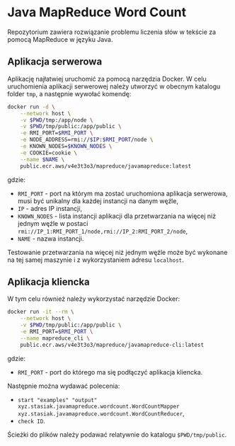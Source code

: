 # Java MapReduce Word Count
Repozytorium zawiera rozwiązanie problemu liczenia słów w tekście za pomocą MapReduce w języku Java.
## Aplikacja serwerowa
Aplikację najłatwiej uruchomić za pomocą narzędzia Docker.
W celu uruchomienia aplikacji serwerowej należy utworzyć w obecnym katalogu folder `tmp`, a następnie wywołać komendę:
```sh
docker run -d \
    --network host \
    -v $PWD/tmp:/app/node \
    -v $PWD/tmp/public:/app/public \
    -e RMI_PORT=$RMI_PORT \
    -e NODE_ADDRESS=rmi://$IP:$RMI_PORT/node \
    -e KNOWN_NODES=$KNOWN_NODES \
    -e COOKIE=cookie \
    --name $NAME \
    public.ecr.aws/v4e3t3o3/mapreduce/javamapreduce:latest
```
gdzie:
  - `RMI_PORT` - port na którym ma zostać uruchomiona aplikacja serwerowa, musi być unikalny dla każdej instancji na danym węźle,
  - `IP` - adres IP instancji,
  - `KNOWN_NODES` - lista instancji aplikacji dla przetwarzania na więcej niż jednym węźle w postaci `rmi://IP_1:RMI_PORT_1/node,rmi://IP_2:RMI_PORT_2/node`,
  - `NAME` - nazwa instancji.

Testowanie przetwarzania na więcej niż jednym węźle może być wykonane na tej samej maszynie i z wykorzystaniem adresu `localhost`.

## Aplikacja kliencka
W tym celu również należy wykorzystać narzędzie Docker:
```sh
docker run -it --rm \
    --network host \
    -v $PWD/tmp/public:/app/public \
    -e RMI_PORT=$RMI_PORT \
    --name mapreduce_cli \
    public.ecr.aws/v4e3t3o3/mapreduce/javamapreduce-cli:latest
```
gdzie:
  - `RMI_PORT` - port do którego ma się podłączyć aplikacja kliencka.

Następnie można wydawać polecenia:
  - `start "examples" "output" xyz.stasiak.javamapreduce.wordcount.WordCountMapper xyz.stasiak.javamapreduce.wordcount.WordCountReducer`,
  - `check ID`.

Ścieżki do plików należy podawać relatywnie do katalogu `$PWD/tmp/public`.